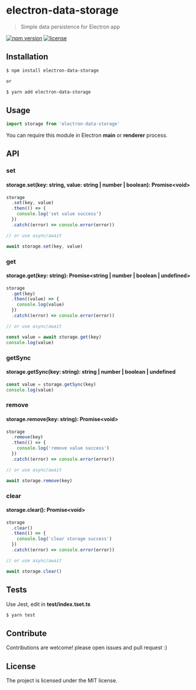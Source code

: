 # electron-data-storage

> Simple data persistence for Electron app

[![npm version](https://badge.fury.io/js/electron-data-storage.svg)](http://badge.fury.io/js/electron-data-storage)
[![license](https://img.shields.io/badge/license-MIT-blue.svg)](https://github.com/lzdyes/electron-data-storage)

## Installation

```sh
$ npm install electron-data-storage

or

$ yarn add electron-data-storage
```

## Usage

```ts
import storage from 'electron-data-storage'
```

You can require this module in Electron **main** or **renderer** process.

## API

### set

#### storage.set(key: string, value: string | number | boolean): Promise\<void>

```ts
storage
  .set(key, value)
  .then(() => {
    console.log('set value success')
  })
  .catch((error) => console.error(error))

// or use async/await

await storage.set(key, value)
```

### get

#### storage.get(key: string): Promise<string | number | boolean | undefined>

```ts
storage
  .get(key)
  .then((value) => {
    console.log(value)
  })
  .catch((error) => console.error(error))

// or use async/await

const value = await storage.get(key)
console.log(value)
```

### getSync

#### storage.getSync(key: string): string | number | boolean | undefined

```ts
const value = storage.getSync(key)
console.log(value)
```

### remove

#### storage.remove(key: string): Promise\<void>

```ts
storage
  .remove(key)
  .then(() => {
    console.log('remove value success')
  })
  .catch((error) => console.error(error))

// or use async/await

await storage.remove(key)
```

### clear

#### storage.clear(): Promise\<void>

```ts
storage
  .clear()
  .then(() => {
    console.log('clear storage success')
  })
  .catch((error) => console.error(error))

// or use async/await

await storage.clear()
```

## Tests

Use Jest, edit in **test/index.tset.ts**

```sh
$ yarn test
```

## Contribute

Contributions are welcome! please open issues and pull request :)

## License

The project is licensed under the MIT license.
